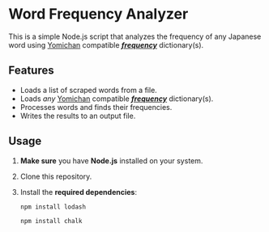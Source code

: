 # Word Frequency Analyzer

This is a simple Node.js script that analyzes the frequency of any Japanese word using [Yomichan](https://chrome.google.com/webstore/detail/yomichan/ogmnaimimemjmbakcfefmnahgdfhfami) compatible [_**frequency**_](https://drive.google.com/drive/folders/1g1drkFzokc8KNpsPHoRmDJ4OtMTWFuXi) dictionary(s).

## Features

- Loads a list of scraped words from a file.
- Loads _any_ [Yomichan](https://chrome.google.com/webstore/detail/yomichan/ogmnaimimemjmbakcfefmnahgdfhfami) compatible [_**frequency**_](https://drive.google.com/drive/folders/1g1drkFzokc8KNpsPHoRmDJ4OtMTWFuXi) dictionary(s). 
- Processes words and finds their frequencies.
- Writes the results to an output file.

## Usage

1. **Make sure** you have **Node.js** installed on your system.

2. Clone this repository.

3. Install the **required dependencies**:

   ```bash
   npm install lodash
   ```
   
   ```bash
   npm install chalk
   ```

